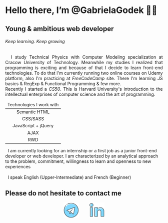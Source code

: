 # Hello there, I’m @GabrielaGodek 🖐🏻

## Young & ambitious web developer
###### Keep learning. Keep growing 

<div align="justify">
&nbsp; I study Technical Physics with Computer Modeling specialization at Cracow University of Technology. Meanwhile my studies I realized that programming is exciting and because of that I decide to learn front-end technologies. To do that I'm currently running two online courses on Udemy platform, also I'm practicing at <i>FreeCodeCamp</i> site. There I'm learning JS basics & RegExp & Functional Programming & few more.  <br>
Recently I started a <i>CS50</i>. This is Harvard University's introduction to the intellectual enterprises of computer science and the art of programming. 


</div>

<center>
<div style="margin: 0 auto;">
    <table style="text-align:center; ">
    <thead>
    <tr><td>Technologies I work with</td></tr>
    </thead>
    <tbody>
    <tr><td>Semantic HTML</td></tr>
    <tr><td>CSS/SASS</td></tr>
    <tr><td>JavaScript + jQuery</td></tr>
    <tr><td>AJAX </td></tr>
    <tr><td>RWD </td></tr>
    </tbody>
    </table>
</div>
</center>


&nbsp; I am currently looking for an internship or a first job as a junior front-end developer or web developer. I am characterized by an analytical approach to the problem, commitment, willingness to learn and openness to new experiences <br/><br/>
&nbsp; I speak English (Upper-Intermediate) and French (Beginner)

## Please do not hesitate to contact me
<div align="center">
<a href="https://t.me/g0gabis" ><img src="images/telegram.png" width="50" ></a> &nbsp;&nbsp;&nbsp;&nbsp;&nbsp;&nbsp;
<a href="https://www.linkedin.com/in/gabrielagodek/" ><img src="images/linked.png" width="50" ></a> <br/>
</div>
